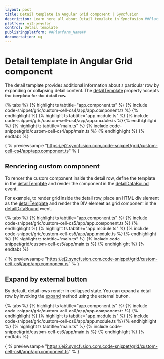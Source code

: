 ```yaml
---
layout: post
title: Detail template in Angular Grid component | Syncfusion
description: Learn here all about Detail template in Syncfusion ##Platform_Name## Grid component of Syncfusion Essential JS 2 and more.
platform: ej2-angular
control: Detail template 
publishingplatform: ##Platform_Name##
documentation: ug
---
```


# Detail template in Angular Grid component

The detail template provides additional information about a particular row by expanding or collapsing detail content. The [detailTemplate](../../api/grid/#detailtemplate) property accepts the template for the detail row.

{% tabs %}
{% highlight ts tabtitle="app.component.ts" %}
{% include code-snippet/grid/custom-cell-cs4/app/app.component.ts %}
{% endhighlight %}
{% highlight ts tabtitle="app.module.ts" %}
{% include code-snippet/grid/custom-cell-cs4/app/app.module.ts %}
{% endhighlight %}
{% highlight ts tabtitle="main.ts" %}
{% include code-snippet/grid/custom-cell-cs4/app/main.ts %}
{% endhighlight %}
{% endtabs %}
  
{ % previewsample "https://ej2.syncfusion.com/code-snippet/grid/custom-cell-cs4/app/app.component.ts" % }

## Rendering custom component

To render the custom component inside the detail row, define the template in the [detailTemplate](../../api/grid/#detailtemplate) and render the
component in the [detailDataBound](../../api/grid/#detaildatabound-emittypedetaildataboundeventargs) event.

For example, to render grid inside the detail row, place an HTML div element as the [detailTemplate](../../api/grid/#detailtemplate) and render the DIV element as grid component in the [detailDataBound](../../api/grid/#detaildatabound-emittypedetaildataboundeventargs) event.

{% tabs %}
{% highlight ts tabtitle="app.component.ts" %}
{% include code-snippet/grid/custom-cell-cs5/app/app.component.ts %}
{% endhighlight %}
{% highlight ts tabtitle="app.module.ts" %}
{% include code-snippet/grid/custom-cell-cs5/app/app.module.ts %}
{% endhighlight %}
{% highlight ts tabtitle="main.ts" %}
{% include code-snippet/grid/custom-cell-cs5/app/main.ts %}
{% endhighlight %}
{% endtabs %}
  
{ % previewsample "https://ej2.syncfusion.com/code-snippet/grid/custom-cell-cs5/app/app.component.ts" % }

## Expand by external button

By default, detail rows render in collapsed state. You can expand a detail row by invoking the [expand](../../api/grid/detailRow/#expand) method using the external button.

{% tabs %}
{% highlight ts tabtitle="app.component.ts" %}
{% include code-snippet/grid/custom-cell-cs6/app/app.component.ts %}
{% endhighlight %}
{% highlight ts tabtitle="app.module.ts" %}
{% include code-snippet/grid/custom-cell-cs6/app/app.module.ts %}
{% endhighlight %}
{% highlight ts tabtitle="main.ts" %}
{% include code-snippet/grid/custom-cell-cs6/app/main.ts %}
{% endhighlight %}
{% endtabs %}
  
{ % previewsample "https://ej2.syncfusion.com/code-snippet/grid/custom-cell-cs6/app/app.component.ts" % }